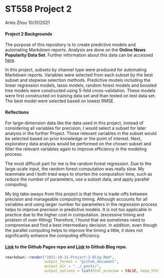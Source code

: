ST558 Project 2
================
Aries Zhou
10/31/2021

#### **Project 2 Backgrounds**

The purpose of this repository is to create predictive models and
automating Markdown reports. Analysis are done on the **Online News
Popularity Data Set**. Further information about this data can be
accessed
[here](https://archive.ics.uci.edu/ml/datasets/Online+News+Popularity).

In this project, subsets by channel type were produced for automating
Markdown reports. Variables were selected from each subset by the best
subset and stepwise selection methods. Predictive models including the
linear regression models, lasso models, random forest models and boosted
tree models were constructed using 5-fold cross-validation. These models
were first constructed on training data set and than tested on test data
set. The best model were selected based on lowest RMSE.

#### **Reflections**

For large-dimension data like the data used in this project, instead of
considering all variables for precision, I would select a subset for
later analysis in the further Project. Those relevant variables in the
subset would be selected based on prior knowledge or the point of
interest. Next, exploratory data analysis would be performed on the
chosen subset and filter the relevant variables again to improve
efficiency in the modeling process.

The most difficult part for me is the random forest regression. Due to
the large-scale input, the random forest computation was really slow. My
teammate and I both tried ways to shorten the computation time, such as
reduce the number of parameters, use a subset data, and apply parallel
computing.

My big take-aways from this project is that there is trade-offs between
precision and manageable computing timing. Although accounts for all
variables and using larger number for parameters in the regression
process helps to improve precision in predictive models. It is not too
applicable in practice due to the higher cost in computation. (excessive
timing and problem of over-fitting) Therefore, I found that we sometimes
need to compromise and find a best intermediary decision. In addition,
even though the parallel computing helps to improve the timing a little,
it does not significantly enhance the computing efficiency.

#### [Link](https://ywzhou33.github.io/ST558-Project-2/) to the Github Pages repo and [Link](https://github.com/ywzhou33/ywzhou33.github.io.git) to Github Blog repo.

``` r
rmarkdown::render("2021-10-31-Project-2-Blog.Rmd", 
                  output_format = "github_document", 
                  output_dir = "../_posts/",
                  output_options = list(html_preview = FALSE, keep_html=FALSE))
```
